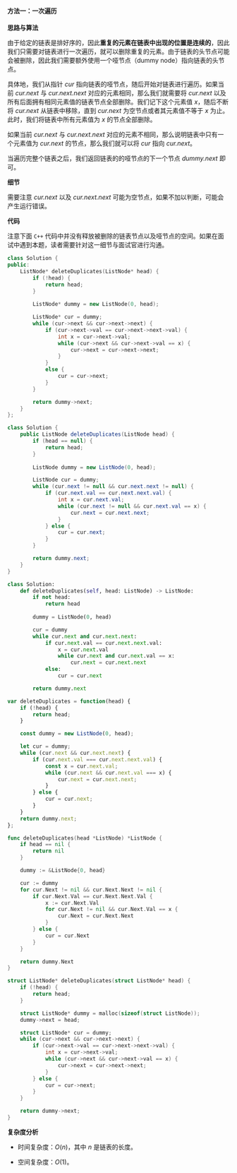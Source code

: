 #### 方法一：一次遍历

**思路与算法**

由于给定的链表是排好序的，因此**重复的元素在链表中出现的位置是连续的**，因此我们只需要对链表进行一次遍历，就可以删除重复的元素。由于链表的头节点可能会被删除，因此我们需要额外使用一个哑节点（dummy node）指向链表的头节点。

具体地，我们从指针 $\textit{cur}$ 指向链表的哑节点，随后开始对链表进行遍历。如果当前 $\textit{cur.next}$ 与 $\textit{cur.next.next}$ 对应的元素相同，那么我们就需要将 $\textit{cur.next}$ 以及所有后面拥有相同元素值的链表节点全部删除。我们记下这个元素值 $x$，随后不断将 $\textit{cur.next}$ 从链表中移除，直到 $\textit{cur.next}$ 为空节点或者其元素值不等于 $x$ 为止。此时，我们将链表中所有元素值为 $x$ 的节点全部删除。

如果当前 $\textit{cur.next}$ 与 $\textit{cur.next.next}$ 对应的元素不相同，那么说明链表中只有一个元素值为 $\textit{cur.next}$ 的节点，那么我们就可以将 $\textit{cur}$ 指向 $\textit{cur.next}$。

当遍历完整个链表之后，我们返回链表的的哑节点的下一个节点 $\textit{dummy.next}$ 即可。

**细节**

需要注意 $\textit{cur.next}$ 以及 $\textit{cur.next.next}$ 可能为空节点，如果不加以判断，可能会产生运行错误。

**代码**

注意下面 $\texttt{C++}$ 代码中并没有释放被删除的链表节点以及哑节点的空间。如果在面试中遇到本题，读者需要针对这一细节与面试官进行沟通。

```C++ [sol1-C++]
class Solution {
public:
    ListNode* deleteDuplicates(ListNode* head) {
        if (!head) {
            return head;
        }
        
        ListNode* dummy = new ListNode(0, head);

        ListNode* cur = dummy;
        while (cur->next && cur->next->next) {
            if (cur->next->val == cur->next->next->val) {
                int x = cur->next->val;
                while (cur->next && cur->next->val == x) {
                    cur->next = cur->next->next;
                }
            }
            else {
                cur = cur->next;
            }
        }

        return dummy->next;
    }
};
```

```Java [sol1-Java]
class Solution {
    public ListNode deleteDuplicates(ListNode head) {
        if (head == null) {
            return head;
        }
        
        ListNode dummy = new ListNode(0, head);

        ListNode cur = dummy;
        while (cur.next != null && cur.next.next != null) {
            if (cur.next.val == cur.next.next.val) {
                int x = cur.next.val;
                while (cur.next != null && cur.next.val == x) {
                    cur.next = cur.next.next;
                }
            } else {
                cur = cur.next;
            }
        }

        return dummy.next;
    }
}
```

```Python [sol1-Python3]
class Solution:
    def deleteDuplicates(self, head: ListNode) -> ListNode:
        if not head:
            return head
        
        dummy = ListNode(0, head)

        cur = dummy
        while cur.next and cur.next.next:
            if cur.next.val == cur.next.next.val:
                x = cur.next.val
                while cur.next and cur.next.val == x:
                    cur.next = cur.next.next
            else:
                cur = cur.next

        return dummy.next
```

```JavaScript [sol1-JavaScript]
var deleteDuplicates = function(head) {
    if (!head) {
        return head;
    }

    const dummy = new ListNode(0, head);

    let cur = dummy;
    while (cur.next && cur.next.next) {
        if (cur.next.val === cur.next.next.val) {
            const x = cur.next.val;
            while (cur.next && cur.next.val === x) {
                cur.next = cur.next.next;
            } 
        } else {
            cur = cur.next;
        }
    }
    return dummy.next;
};
```

```go [sol1-Golang]
func deleteDuplicates(head *ListNode) *ListNode {
    if head == nil {
        return nil
    }

    dummy := &ListNode{0, head}

    cur := dummy
    for cur.Next != nil && cur.Next.Next != nil {
        if cur.Next.Val == cur.Next.Next.Val {
            x := cur.Next.Val
            for cur.Next != nil && cur.Next.Val == x {
                cur.Next = cur.Next.Next
            }
        } else {
            cur = cur.Next
        }
    }

    return dummy.Next
}
```

```C [sol1-C]
struct ListNode* deleteDuplicates(struct ListNode* head) {
    if (!head) {
        return head;
    }

    struct ListNode* dummy = malloc(sizeof(struct ListNode));
    dummy->next = head;

    struct ListNode* cur = dummy;
    while (cur->next && cur->next->next) {
        if (cur->next->val == cur->next->next->val) {
            int x = cur->next->val;
            while (cur->next && cur->next->val == x) {
                cur->next = cur->next->next;
            }
        } else {
            cur = cur->next;
        }
    }

    return dummy->next;
}
```

**复杂度分析**

- 时间复杂度：$O(n)$，其中 $n$ 是链表的长度。

- 空间复杂度：$O(1)$。